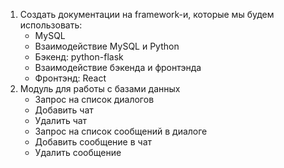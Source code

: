1. Создать документации на framework-и, которые мы будем использовать:
   - MySQL
   - Взаимодействие MySQL и Python
   - Бэкенд: python-flask
   - Взаимодействие бэкенда и фронтэнда
   - Фронтэнд: React
2. Модуль для работы с базами данных
   - Запрос на список диалогов
   - Добавить чат
   - Удалить чат
   - Запрос на список сообщений в диалоге
   - Добавить сообщение в чат
   - Удалить сообщение
